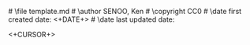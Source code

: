 \# \file      template.md
\# \author    SENOO, Ken
\# \copyright CC0
\# \date      first created date: <+DATE+>
\# \date      last  updated date: 

<+CURSOR+>

